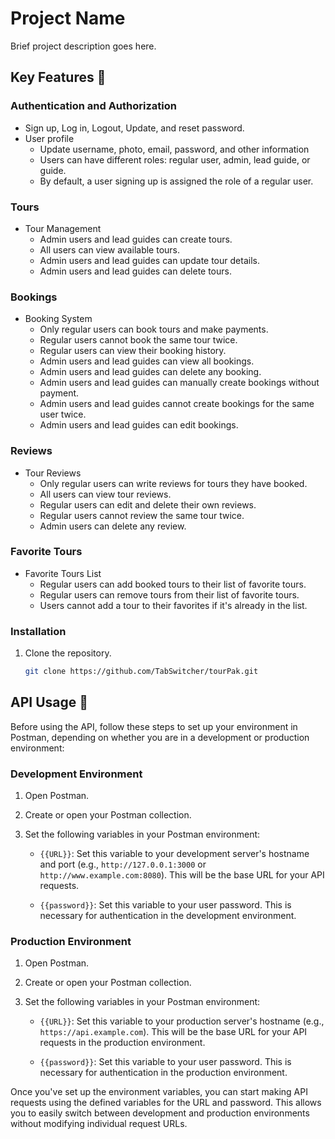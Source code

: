 # Project Name

Brief project description goes here.

## Key Features 📝

### Authentication and Authorization

- Sign up, Log in, Logout, Update, and reset password.
- User profile
  - Update username, photo, email, password, and other information
  - Users can have different roles: regular user, admin, lead guide, or guide.
  - By default, a user signing up is assigned the role of a regular user.

### Tours

- Tour Management
  - Admin users and lead guides can create tours.
  - All users can view available tours.
  - Admin users and lead guides can update tour details.
  - Admin users and lead guides can delete tours.
  
### Bookings

- Booking System
  - Only regular users can book tours and make payments.
  - Regular users cannot book the same tour twice.
  - Regular users can view their booking history.
  - Admin users and lead guides can view all bookings.
  - Admin users and lead guides can delete any booking.
  - Admin users and lead guides can manually create bookings without payment.
  - Admin users and lead guides cannot create bookings for the same user twice.
  - Admin users and lead guides can edit bookings.

### Reviews

- Tour Reviews
  - Only regular users can write reviews for tours they have booked.
  - All users can view tour reviews.
  - Regular users can edit and delete their own reviews.
  - Regular users cannot review the same tour twice.
  - Admin users can delete any review.

### Favorite Tours

- Favorite Tours List
  - Regular users can add booked tours to their list of favorite tours.
  - Regular users can remove tours from their list of favorite tours.
  - Users cannot add a tour to their favorites if it's already in the list.

### Installation

1. Clone the repository.
   ```sh
   git clone https://github.com/TabSwitcher/tourPak.git


## API Usage 🚀

Before using the API, follow these steps to set up your environment in Postman, depending on whether you are in a development or production environment:

### Development Environment

1. Open Postman.

2. Create or open your Postman collection.

3. Set the following variables in your Postman environment:

   - `{{URL}}`: Set this variable to your development server's hostname and port (e.g., `http://127.0.0.1:3000` or `http://www.example.com:8080`). This will be the base URL for your API requests.

   - `{{password}}`: Set this variable to your user password. This is necessary for authentication in the development environment.

### Production Environment

1. Open Postman.

2. Create or open your Postman collection.

3. Set the following variables in your Postman environment:

   - `{{URL}}`: Set this variable to your production server's hostname (e.g., `https://api.example.com`). This will be the base URL for your API requests in the production environment.

   - `{{password}}`: Set this variable to your user password. This is necessary for authentication in the production environment.

Once you've set up the environment variables, you can start making API requests using the defined variables for the URL and password. This allows you to easily switch between development and production environments without modifying individual request URLs.
